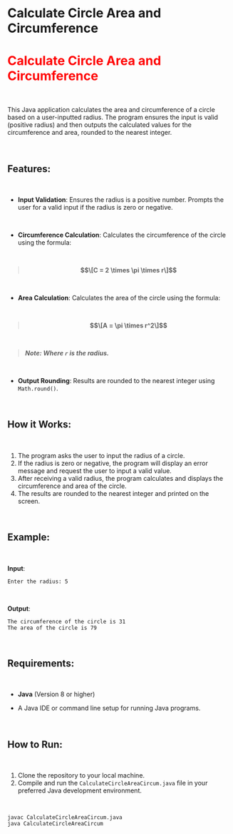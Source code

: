 # Calculate Circle Area and Circumference
# <font color="red">Calculate Circle Area and Circumference</font>

<br>

This Java application calculates the area and circumference of a circle based on a user-inputted radius. The program ensures the input is valid (positive radius) and then outputs the calculated values for the circumference and area, rounded to the nearest integer.

<br>

## Features: 

<br>

- **Input Validation**: Ensures the radius is a positive number. Prompts the user for a valid input if the radius is zero or negative.

<br>

- **Circumference Calculation**: Calculates the circumference of the circle using the formula:

<br>

 > **$$\[C = 2 \times \pi \times r\]$$**

<br>

- **Area Calculation**: Calculates the area of the circle using the formula:

<br>

> **$$\[A = \pi \times r^2\]$$**

<br>

  > ***Note: Where `r` is the radius.***

<br>
  
- **Output Rounding**: Results are rounded to the nearest integer using `Math.round()`.

<br>

## How it Works: 

<br>

1. The program asks the user to input the radius of a circle.
2. If the radius is zero or negative, the program will display an error message and request the user to input a valid value.
3. After receiving a valid radius, the program calculates and displays the circumference and area of the circle.
4. The results are rounded to the nearest integer and printed on the screen.

<br>

## Example: 

<br>

**Input**:  

```
Enter the radius: 5
```

<br>

**Output**:

```
The circumference of the circle is 31  
The area of the circle is 79
```

<br>

## Requirements:

<br>

- **Java** (Version 8 or higher)

- A Java IDE or command line setup for running Java programs.

<br>

## How to Run:

<br>

1. Clone the repository to your local machine.
2. Compile and run the `CalculateCircleAreaCircum.java` file in your preferred Java development environment.

<br>

```
javac CalculateCircleAreaCircum.java
java CalculateCircleAreaCircum
```
